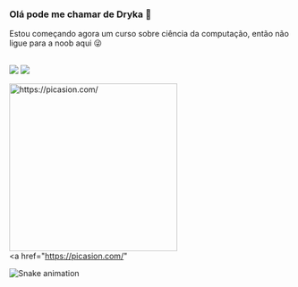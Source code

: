 ### Olá pode me chamar de Dryka 👋
Estou começando agora um curso sobre ciência da computação, então não ligue para a noob aqui 😜

  </div>
  <br><a href="https://www.youtube.com/channel/UCAH13gUwq6BvgGc5LIRCpbw" target="_blank"><img src="https://img.shields.io/badge/-Youtube-%23EA4335?style=for-the-badge&logo=youtube&logoColor=white" target="_blank"></a>
   	<a href="https://www.twitch.tv/ghoulgirl92" target="_blank"><img src="https://img.shields.io/badge/Twitch-9146FF?style=for-the-badge&logo=twitch&logoColor=white" target="_blank"></a>
  
   
<a href="https://picasion.com/"><img src="https://i.picasion.com/pic92/01ab18488bfb7f5080852ea61156da82.gif" width="300" height="300" border="0" alt="https://picasion.com/" /></a><br /><a href="https://picasion.com/" 
    
  ![Snake animation](https://github.com/ghoulgirl92/ghoulgirl92/blob/output/github-contribution-grid-snake.svg)
 <div>
